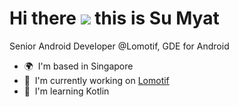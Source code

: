 Hi there ![](https://user-images.githubusercontent.com/18350557/176309783-0785949b-9127-417c-8b55-ab5a4333674e.gif) this is Su Myat
===============================================================================================================================
Senior Android Developer @Lomotif, GDE for Android

* 🌍  I'm based in Singapore
* 🚀  I'm currently working on [Lomotif](http://play.google.com/store/apps/details?id=com.lomotif.android&hl=en&gl=US)
* 🧠  I'm learning Kotlin
